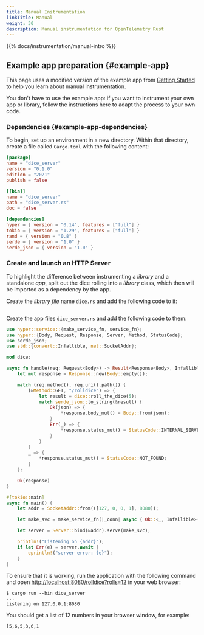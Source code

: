 ```yaml
---
title: Manual Instrumentation
linkTitle: Manual
weight: 30
description: Manual instrumentation for OpenTelemetry Rust
---
```


<!-- markdownlint-disable no-duplicate-heading -->

{{% docs/instrumentation/manual-intro %}}

## Example app preparation {#example-app}

This page uses a modified version of the example app from
[Getting Started](/docs/instrumentation/rust/getting-started/) to help you learn
about manual instrumentation.

You don't have to use the example app: if you want to instrument your own app or
library, follow the instructions here to adapt the process to your own code.

### Dependencies {#example-app-dependencies}

To begin, set up an environment in a new directory. Within
that directory, create a file called `Cargo.toml` with the following
content:

```toml
[package]
name = "dice_server"
version = "0.1.0"
edition = "2021"
publish = false

[[bin]]
name = "dice_server"
path = "dice_server.rs"
doc = false

[dependencies]
hyper = { version = "0.14", features = ["full"] }
tokio = { version = "1.29", features = ["full"] }
rand = { version = "0.8" }
serde = { version = "1.0" }
serde_json = { version = "1.0" }
```

### Create and launch an HTTP Server

To highlight the difference between instrumenting a _library_ and a standalone
_app_, split out the dice rolling into a _library_ class, which then will be
imported as a dependency by the app.

Create the _library file_ name `dice.rs` and add the following code to it:

```rust

```

Create the app files `dice_server.rs` and add the following code to them:

```rust
use hyper::service::{make_service_fn, service_fn};
use hyper::{Body, Request, Response, Server, Method, StatusCode};
use serde_json;
use std::{convert::Infallible, net::SocketAddr};

mod dice;

async fn handle(req: Request<Body>) -> Result<Response<Body>, Infallible> {
    let mut response = Response::new(Body::empty());

    match (req.method(), req.uri().path()) {
        (&Method::GET, "/rolldice") => {
            let result = dice::roll_the_dice(5);
            match serde_json::to_string(&result) {
                Ok(json) => {
                    *response.body_mut() = Body::from(json);
                }
                Err(_) => {
                    *response.status_mut() = StatusCode::INTERNAL_SERVER_ERROR;
                }
            }
        }
        _ => {
            *response.status_mut() = StatusCode::NOT_FOUND;
        }
    };

    Ok(response)
}

#[tokio::main]
async fn main() {
    let addr = SocketAddr::from(([127, 0, 0, 1], 8080));

    let make_svc = make_service_fn(|_conn| async { Ok::<_, Infallible>(service_fn(handle)) });

    let server = Server::bind(&addr).serve(make_svc);

    println!("Listening on {addr}");
    if let Err(e) = server.await {
        eprintln!("server error: {e}");
    }
}
```

To ensure that it is working, run the application with the following command and
open <http://localhost:8080/rolldice?rolls=12> in your web browser:

```console
$ cargo run --bin dice_server
...
Listening on 127.0.0.1:8080
```

You should get a list of 12 numbers in your browser window, for example:

```text
[5,6,5,3,6,1